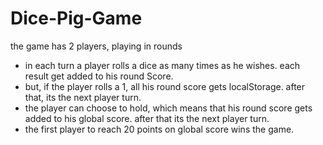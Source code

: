# Dice-Pig-Game
the game has 2 players, playing in rounds
- in each turn a player rolls a dice as many times as he wishes. each result get added to his
 round Score.
 - but, if the player rolls a 1, all his round score gets localStorage. after that, its the next player turn.
 - the player can choose to hold, which means that his round score gets added to his global score. after that its the next player turn.
 - the first player to reach 20 points on global score wins the game.
